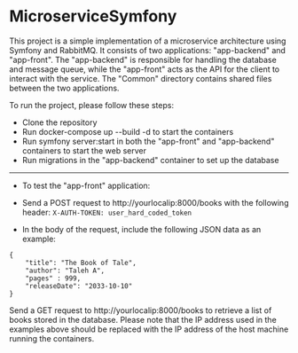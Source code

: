 # MicroserviceSymfony
This project is a simple implementation of a microservice architecture using Symfony and RabbitMQ. It consists of two applications: "app-backend" and "app-front". The "app-backend" is responsible for handling the database and message queue, while the "app-front" acts as the API for the client to interact with the service. The "Common" directory contains shared files between the two applications.

To run the project, please follow these steps:

- Clone the repository
- Run docker-compose up --build -d to start the containers
- Run symfony server:start in both the "app-front" and "app-backend" containers to start the web server
- Run migrations in the "app-backend" container to set up the database
------

- To test the "app-front" application:

- Send a POST request to http://yourlocalip:8000/books with the following header: ```X-AUTH-TOKEN: user_hard_coded_token```
- In the body of the request, include the following JSON data as an example:
```
{
    "title": "The Book of Tale",
    "author": "Taleh A",
    "pages" : 999,
    "releaseDate": "2033-10-10"
}
```
Send a GET request to http://yourlocalip:8000/books to retrieve a list of books stored in the database.
Please note that the IP address used in the examples above should be replaced with the IP address of the host machine running the containers.

